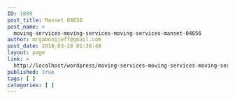 ```yaml
---
ID: 1809
post_title: Manset 04656
post_name: >
  moving-services-moving-services-moving-services-manset-04656
author: mrgabonijeff@gmail.com
post_date: 2018-03-28 01:36:48
layout: page
link: >
  http://localhost/wordpress/moving-services-moving-services-moving-services-manset-04656/
published: true
tags: [ ]
categories: [ ]
---
```

